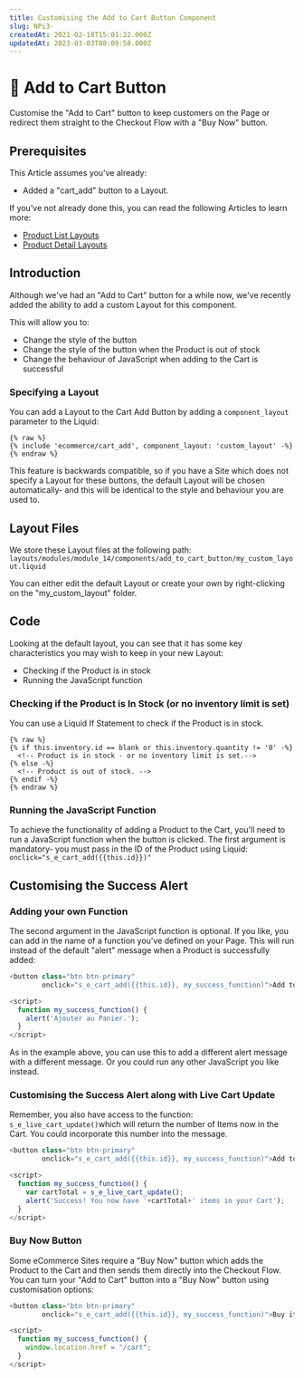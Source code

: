 ```yaml
---
title: Customising the Add to Cart Button Component
slug: NPi3-
createdAt: 2021-02-18T15:01:22.000Z
updatedAt: 2023-03-03T08:09:58.000Z
---
```


# 🔹 Add to Cart Button

Customise the "Add to Cart" button to keep customers on the Page or redirect them straight to the Checkout Flow with a "Buy Now" button.

## Prerequisites

This Article assumes you've already:

* Added a "cart\_add" button to a Layout.

If you've not already done this, you can read the following Articles to learn more:

* [Product List Layouts](product-lists.md)
* [Product Detail Layouts](product-detail.md)

## Introduction

Although we've had an "Add to Cart" button for a while now, we've recently added the ability to add a custom Layout for this component.

This will allow you to:

* Change the style of the button
* Change the style of the button when the Product is out of stock
* Change the behaviour of JavaScript when adding to the Cart is successful

### Specifying a Layout

You can add a Layout to the Cart Add Button by adding a `component_layout` parameter to the Liquid:

```liquid
{% raw %}
{% include 'ecommerce/cart_add', component_layout: 'custom_layout' -%}
{% endraw %}
```

This feature is backwards compatible, so if you have a Site which does not specify a Layout for these buttons, the default Layout will be chosen automatically- and this will be identical to the style and behaviour you are used to.

## Layout Files

We store these Layout files at the following path: `layouts/modules/module_14/components/add_to_cart_button/my_custom_layout.liquid`

You can either edit the default Layout or create your own by right-clicking on the "my\_custom\_layout" folder.

## Code

Looking at the default layout, you can see that it has some key characteristics you may wish to keep in your new Layout:

* Checking if the Product is in stock
* Running the JavaScript function

### Checking if the Product is In Stock (or no inventory limit is set)

You can use a Liquid If Statement to check if the Product is in stock.

```liquid
{% raw %}
{% if this.inventory.id == blank or this.inventory.quantity != '0' -%}
  <!-- Product is in stock - or no inventory limit is set.-->
{% else -%}
  <!-- Product is out of stock. -->
{% endif -%}
{% endraw %}
```

### Running the JavaScript Function

To achieve the functionality of adding a Product to the Cart, you'll need to run a JavaScript function when the button is clicked. The first argument is mandatory- you must pass in the ID of the Product using Liquid: `onclick="s_e_cart_add({{this.id}})"`

## Customising the Success Alert

### Adding your own Function

The second argument in the JavaScript function is optional. If you like, you can add in the name of a function you've defined on your Page. This will run instead of the default "alert" message when a Product is successfully added:

```javascript
<button class="btn btn-primary" 
        onclick="s_e_cart_add({{this.id}}, my_success_function)">Add to cart</button>

<script>
  function my_success_function() {
    alert('Ajouter au Panier.');
  }
</script>
```

As in the example above, you can use this to add a different alert message with a different message. Or you could run any other JavaScript you like instead.

### Customising the Success Alert along with Live Cart Update

Remember, you also have access to the function: `s_e_live_cart_update()`which will return the number of Items now in the Cart. You could incorporate this number into the message.

```javascript
<button class="btn btn-primary" 
        onclick="s_e_cart_add({{this.id}}, my_success_function)">Add to cart</button>

<script>
  function my_success_function() {
    var cartTotal = s_e_live_cart_update();
    alert('Success! You now have '+cartTotal+' items in your Cart');
  }
</script>
```

### Buy Now Button

Some eCommerce Sites require a "Buy Now" button which adds the Product to the Cart and then sends them directly into the Checkout Flow. You can turn your "Add to Cart" button into a "Buy Now" button using customisation options:

```javascript
<button class="btn btn-primary" 
        onclick="s_e_cart_add({{this.id}}, my_success_function)">Buy it now!</button>

<script>
  function my_success_function() {
    window.location.href = "/cart";
  }
</script>
```
